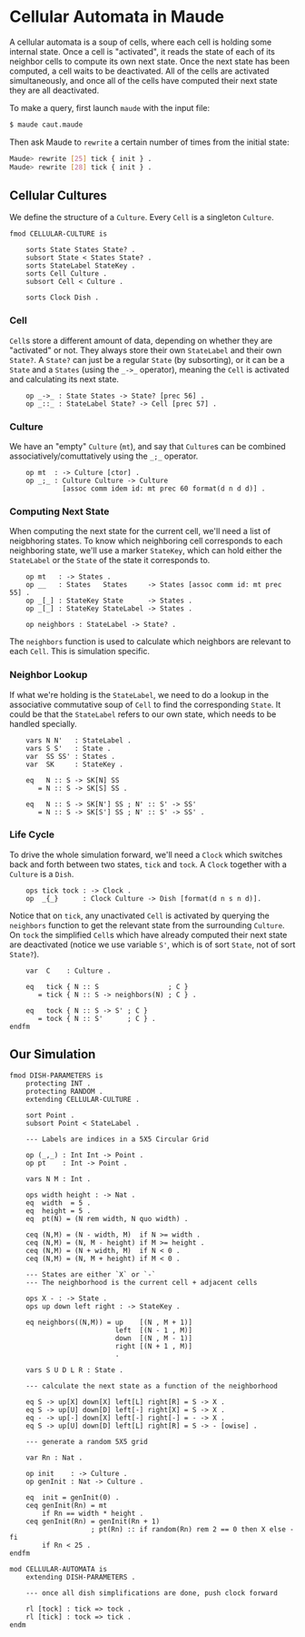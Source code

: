 Cellular Automata in Maude
==========================

A cellular automata is a soup of cells, where each cell is holding some internal state.
Once a cell is "activated", it reads the state of each of its neighbor cells to compute its own next state.
Once the next state has been computed, a cell waits to be deactivated.
All of the cells are activated simultaneously, and once all of the cells have computed their next state they are all deactivated.

To make a query, first launch `maude` with the input file:

```sh
$ maude caut.maude
```

Then ask Maude to `rewrite` a certain number of times from the initial state:

```sh
Maude> rewrite [25] tick { init } .
Maude> rewrite [28] tick { init } .
```


Cellular Cultures
-----------------

We define the structure of a `Culture`. Every `Cell` is a singleton `Culture`.

```maude
fmod CELLULAR-CULTURE is

    sorts State States State? .
    subsort State < States State? .
    sorts StateLabel StateKey .
    sorts Cell Culture .
    subsort Cell < Culture .

    sorts Clock Dish .
```

### Cell

`Cell`s store a different amount of data, depending on whether they are "activated" or not.
They always store their own `StateLabel` and their own `State?`.
A `State?` can just be a regular `State` (by subsorting), or it can be a `State` and a `States` (using the `_->_` operator), meaning the `Cell` is activated and calculating its next state.

```maude
    op _->_ : State States -> State? [prec 56] .
    op _::_ : StateLabel State? -> Cell [prec 57] .
```

### Culture

We have an "empty" `Culture` (`mt`), and say that `Culture`s can be combined associatively/comuttatively using the `_;_` operator.

```maude
    op mt  : -> Culture [ctor] .
    op _;_ : Culture Culture -> Culture
             [assoc comm idem id: mt prec 60 format(d n d d)] .
```

### Computing Next State

When computing the next state for the current cell, we'll need a list of neigbhoring states.
To know which neighboring cell corresponds to each neighboring state, we'll use a marker `StateKey`, which can hold either the `StateLabel` or the `State` of the state it corresponds to.

```maude
    op mt   : -> States .
    op __   : States   States     -> States [assoc comm id: mt prec 55] .
    op _[_] : StateKey State      -> States .
    op _[_] : StateKey StateLabel -> States .

    op neighbors : StateLabel -> State? .
```

The `neighbors` function is used to calculate which neighbors are relevant to each `Cell`.
This is simulation specific.

### Neighbor Lookup

If what we're holding is the `StateLabel`, we need to do a lookup in the associative commutative soup of `Cell` to find the corresponding `State`.
It could be that the `StateLabel` refers to our own state, which needs to be handled specially.

```maude
    vars N N'   : StateLabel .
    vars S S'   : State .
    var  SS SS' : States .
    var  SK     : StateKey .

    eq   N :: S -> SK[N] SS
       = N :: S -> SK[S] SS .

    eq   N :: S -> SK[N'] SS ; N' :: S' -> SS'
       = N :: S -> SK[S'] SS ; N' :: S' -> SS' .
```

### Life Cycle

To drive the whole simulation forward, we'll need a `Clock` which switches back and forth between two states, `tick` and `tock`.
A `Clock` together with a `Culture` is a `Dish`.

```maude
    ops tick tock : -> Clock .
    op  _{_}      : Clock Culture -> Dish [format(d n s n d)].
```

Notice that on `tick`, any unactivated `Cell` is activated by querying the `neighbors` function to get the relevant state from the surrounding `Culture`.
On `tock` the simplified `Cell`s which have already computed their next state are deactivated (notice we use variable `S'`, which is of sort `State`, not of sort `State?`).

```maude
    var  C    : Culture .

    eq   tick { N :: S                 ; C }
       = tick { N :: S -> neighbors(N) ; C } .

    eq   tock { N :: S -> S' ; C }
       = tock { N :: S'      ; C } .
endfm
```

Our Simulation
--------------

```maude
fmod DISH-PARAMETERS is
    protecting INT .
    protecting RANDOM .
    extending CELLULAR-CULTURE .

    sort Point .
    subsort Point < StateLabel .

    --- Labels are indices in a 5X5 Circular Grid

    op (_,_) : Int Int -> Point .
    op pt    : Int -> Point .

    vars N M : Int .

    ops width height : -> Nat .
    eq  width  = 5 .
    eq  height = 5 .
    eq  pt(N) = (N rem width, N quo width) .

    ceq (N,M) = (N - width, M)  if N >= width .
    ceq (N,M) = (N, M - height) if M >= height .
    ceq (N,M) = (N + width, M)  if N < 0 .
    ceq (N,M) = (N, M + height) if M < 0 .

    --- States are either `X` or `-`
    --- The neighborhood is the current cell + adjacent cells

    ops X - : -> State .
    ops up down left right : -> StateKey .

    eq neighbors((N,M)) = up    [(N , M + 1)]
                          left  [(N - 1 , M)]
                          down  [(N , M - 1)]
                          right [(N + 1 , M)]
                          .

    vars S U D L R : State .

    --- calculate the next state as a function of the neighborhood

    eq S -> up[X] down[X] left[L] right[R] = S -> X .
    eq S -> up[U] down[D] left[-] right[X] = S -> X .
    eq - -> up[-] down[X] left[-] right[-] = - -> X .
    eq S -> up[U] down[D] left[L] right[R] = S -> - [owise] .

    --- generate a random 5X5 grid

    var Rn : Nat .

    op init    : -> Culture .
    op genInit : Nat -> Culture .

    eq  init = genInit(0) .
    ceq genInit(Rn) = mt
        if Rn == width * height .
    ceq genInit(Rn) = genInit(Rn + 1)
                    ; pt(Rn) :: if random(Rn) rem 2 == 0 then X else - fi
        if Rn < 25 .
endfm
```

```maude
mod CELLULAR-AUTOMATA is
    extending DISH-PARAMETERS .

    --- once all dish simplifications are done, push clock forward

    rl [tock] : tick => tock .
    rl [tick] : tock => tick .
endm
```
